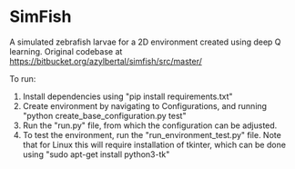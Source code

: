 # SimFish

A simulated zebrafish larvae for a 2D environment created using deep Q learning. Original codebase at https://bitbucket.org/azylbertal/simfish/src/master/

To run:
  1. Install dependencies using "pip install requirements.txt"
  2. Create environment by navigating to Configurations, and running "python create_base_configuration.py test"
  3. Run the "run.py" file, from which the configuration can be adjusted.
  4. To test the environment, run the "run_environment_test.py" file. Note that for Linux this will require installation of tkinter, which can be done using "sudo apt-get install python3-tk"

